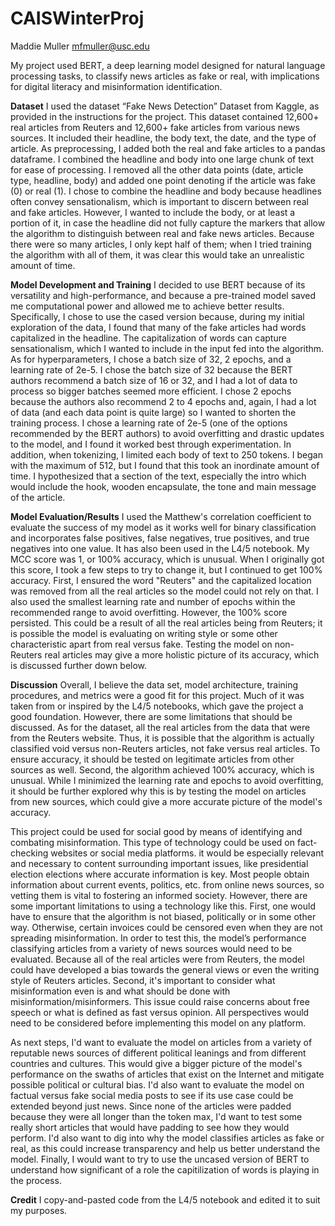 # CAISWinterProj

Maddie Muller
mfmuller@usc.edu

My project used BERT, a deep learning model designed for natural language processing tasks, to classify news articles as fake or real, with implications for digital literacy and misinformation identification.

**Dataset**
I used the dataset “Fake News Detection” Dataset from Kaggle, as provided in the instructions for the project. This dataset contained 12,600+ real articles from Reuters and 12,600+ fake articles from various news sources. It included their headline, the body text, the date, and the type of article. As preprocessing, I added both the real and fake articles to a pandas dataframe. I combined the headline and body into one large chunk of text for ease of processing. I removed all the other data points (date, article type, headline, body) and added one point denoting if the article was fake (0) or real (1). I chose to combine the headline and body because headlines often convey sensationalism, which is important to discern between real and fake articles. However, I wanted to include the body, or at least a portion of it, in case the headline did not fully capture the markers that allow the algorithm to distinguish between real and fake news articles. Because there were so many articles, I only kept half of them; when I tried training the algorithm with all of them, it was clear this would take an unrealistic amount of time.

**Model Development and Training**
I decided to use BERT because of its versatility and high-performance, and because a pre-trained model saved me computational power and allowed me to achieve better results. Specifically, I chose to use the cased version because, during my initial exploration of the data, I found that many of the fake articles had words capitalized in the headline. The capitalization of words can capture sensationalism, which I wanted to include in the input fed into the algorithm. As for hyperparameters, I chose a batch size of 32, 2 epochs, and a learning rate of 2e-5. I chose the batch size of 32 because the BERT authors recommend a batch size of 16 or 32, and I had a lot of data to process so bigger batches seemed more efficient. I chose 2 epochs because the authors also recommend 2 to 4 epochs and, again, I had a lot of data (and each data point is quite large) so I wanted to shorten the training process. I chose a learning rate of 2e-5 (one of the options recommended by the BERT authors) to avoid overfitting and drastic updates to the model, and I found it worked best through experimentation. In addition, when tokenizing, I limited each body of text to 250 tokens. I began with the maximum of 512, but I found that this took an inordinate amount of time. I hypothesized that a section of the text, especially the intro which would include the hook, wooden encapsulate, the tone and main message of the article.

**Model Evaluation/Results**
I used the Matthew's correlation coefficient to evaluate the success of my model as it works well for binary classification and incorporates false positives, false negatives, true positives, and true negatives into one value. It has also been used in the L4/5 notebook. My MCC score was 1, or 100% accuracy, which is unusual. When I originally got this score, I took a few steps to try to change it, but I continued to get 100% accuracy. First, I ensured the word "Reuters" and the capitalized location was removed from all the real articles so the model could not rely on that. I also used the smallest learning rate and number of epochs within the recommended range to avoid overfitting. However, the 100% score persisted. This could be a result of all the real articles being from Reuters; it is possible the model is evaluating on writing style or some other characteristic apart from real versus fake. Testing the model on non-Reuters real articles may give a more holistic picture of its accuracy, which is discussed further down below.

**Discussion**
Overall, I believe the data set, model architecture, training procedures, and metrics were a good fit for this project. Much of it was taken from or inspired by the L4/5 notebooks, which gave the project a good foundation. However, there are some limitations that should be discussed. As for the dataset, all the real articles from the data that were from the Reuters website. Thus, it is possible that the algorithm is actually classified void versus non-Reuters articles, not fake versus real articles. To ensure accuracy, it should be tested on legitimate articles from other sources as well. Second, the algorithm achieved 100% accuracy, which is unusual. While I minimized the learning rate and epochs to avoid overfitting, it should be further explored why this is by testing the model on articles from new sources, which could give a more accurate picture of the model's accuracy.

This project could be used for social good by means of identifying and combating misinformation. This type of technology could be used on fact-checking websites or social media platforms. it would be especially relevant and necessary to content surrounding important issues, like presidential election elections where accurate information is key. Most people obtain information about current events, politics, etc. from online news sources, so vetting them is vital to fostering an informed society. However, there are some important limitations to using a technology like this. First, one would have to ensure that the algorithm is not biased, politically or in some other way. Otherwise, certain invoices could be censored even when they are not spreading misinformation. In order to test this, the model’s performance classifying articles from a variety of news sources would need to be evaluated. Because all of the real articles were from Reuters, the model could have developed a bias towards the general views or even the writing style of Reuters articles. Second, it's important to consider what misinformation even is and what should be done with misinformation/misinformers. This issue could raise concerns about free speech or what is defined as fast versus opinion. All perspectives would need to be considered before implementing this model on any platform.

As next steps, I'd want to evaluate the model on articles from a variety of reputable news sources of different political leanings and from different countries and cultures. This would give a bigger picture of the model's performance on the swaths of articles that exist on the Internet and mitigate possible political or cultural bias. I'd also want to evaluate the model on factual versus fake social media posts to see if its use case could be extended beyond just news. Since none of the articles were padded because they were all longer than the token max, I'd want to test some really short articles that would have padding to see how they would perform. I'd also want to dig into why the model classifies articles as fake or real, as this could increase transparency and help us better understand the model. Finally, I would want to try to use the uncased version of BERT to understand how significant of a role the capitilization of words is playing in the process.

**Credit**
I copy-and-pasted code from the L4/5 notebook and edited it to suit my purposes.
